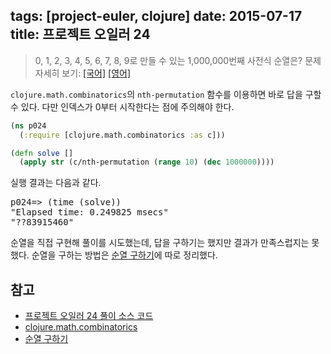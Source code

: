 tags: [project-euler, clojure]
date: 2015-07-17
title: 프로젝트 오일러 24
---
> 0, 1, 2, 3, 4, 5, 6, 7, 8, 9로 만들 수 있는 1,000,000번째 사전식 순열은?
> 문제 자세히 보기: [[국어]](http://euler.synap.co.kr/prob_detail.php?id=24) [[영어]](https://projecteuler.net/problem=24)

`clojure.math.combinatorics`의 `nth-permutation` 함수를 이용하면 바로 답을 구할 수 있다. 다만 인덱스가 0부터 시작한다는 점에 주의해야 한다.<!--more-->

```clojure
(ns p024
  (:require [clojure.math.combinatorics :as c]))

(defn solve []
  (apply str (c/nth-permutation (range 10) (dec 1000000))))
```

실행 결과는 다음과 같다.

<pre class="console">p024=> (time (solve))
"Elapsed time: 0.249825 msecs"
"??83915460"
</pre>

순열을 직접 구현해 풀이를 시도했는데, 답을 구하기는 했지만 결과가 만족스럽지는 못했다. 순열을 구하는 방법은 [순열 구하기](/2015/07/17/permutations/)에 따로 정리했다.

## 참고
* [프로젝트 오일러 24 풀이 소스 코드](https://github.com/ntalbs/euler/blob/master/src/p024.clj)
* [clojure.math.combinatorics](https://github.com/clojure/math.combinatorics/)
* [순열 구하기](/2015/07/17/permutations/)
